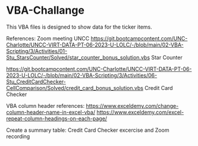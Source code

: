 # VBA-Challange

This VBA files is designed to show data for the ticker items.

References:
Zoom meeting UNCC
https://git.bootcampcontent.com/UNC-Charlotte/UNCC-VIRT-DATA-PT-06-2023-U-LOLC/-/blob/main/02-VBA-Scripting/3/Activities/01-Stu_StarsCounter/Solved/star_counter_bonus_solution.vbs
Star Counter

https://git.bootcampcontent.com/UNC-Charlotte/UNCC-VIRT-DATA-PT-06-2023-U-LOLC/-/blob/main/02-VBA-Scripting/3/Activities/06-Stu_CreditCardChecker-CellComparison/Solved/credit_card_bonus_solution.vbs
Credit Card Checker

VBA column header references:
https://www.exceldemy.com/change-column-header-name-in-excel-vba/
https://www.exceldemy.com/excel-repeat-column-headings-on-each-page/

Create a summary table:
Credit Card Checker excercise and Zoom recording
